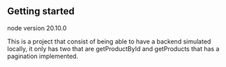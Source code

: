 ## Getting started

node version 20.10.0

This is a project that consist of being able to have a backend simulated locally, it only has two that are getProductById and getProducts that has a pagination implemented.

